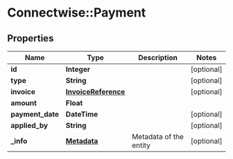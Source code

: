 # Connectwise::Payment

## Properties
Name | Type | Description | Notes
------------ | ------------- | ------------- | -------------
**id** | **Integer** |  | [optional] 
**type** | **String** |  | [optional] 
**invoice** | [**InvoiceReference**](InvoiceReference.md) |  | [optional] 
**amount** | **Float** |  | 
**payment_date** | **DateTime** |  | [optional] 
**applied_by** | **String** |  | [optional] 
**_info** | [**Metadata**](Metadata.md) | Metadata of the entity | [optional] 


